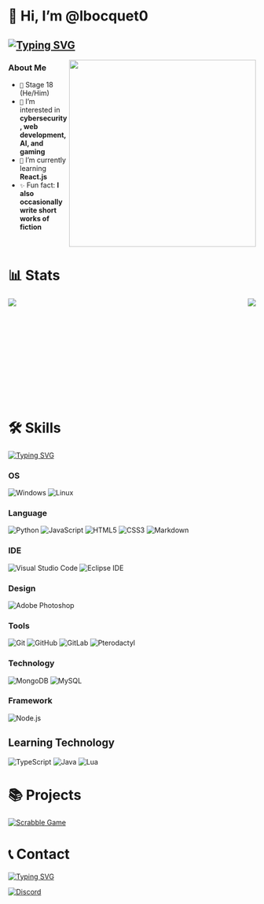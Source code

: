 # 👋 Hi, I’m @lbocquet0
## [![Typing SVG](https://readme-typing-svg.demolab.com?font=&pause=1000&color=00FFFF&random=false&center=true&width=435&lines=A+world+full+of+code)](https://git.io/typing-svg)


<img align='right' src='https://i.pinimg.com/originals/70/ae/b8/70aeb85e5611e1a0e7f9a9e1b4c8760b.gif' width='380"'>

### About Me
- `💎` Stage 18 (He/Him)
- `👀` I’m interested in **cybersecurity, web development, AI, and gaming**
- `🌱` I’m currently learning **React.js**
- `✨` Fun fact: **I also occasionally write short works of fiction**

<br>

# 📊 Stats
<div>
  <img align="left" src="https://github-readme-stats.vercel.app/api?username=lbocquet0&show_icons=true&theme=radical" />
  <img align="right" src="https://github-readme-stats.vercel.app/api/top-langs/?username=lbocquet0&langs_count=5&theme=radical" />
</div>


<br><br><br><br><br><br><br><br><br><br><br><br>


# 🛠️ Skills
[![Typing SVG](https://readme-typing-svg.herokuapp.com?font=&color=00FFFF&size=25&center=true&vCenter=true&width=500&height=50&lines=My+skill)](https://git.io/typing-svg)

### OS
![Windows](https://img.shields.io/badge/Windows-52b5f7?style=for-the-badge&logo=windows&color=blue)
![Linux](https://img.shields.io/badge/Linux-52b5f7?style=for-the-badge&logo=linux&color=black)

### Language
![Python](https://img.shields.io/badge/Python-52b5f7?style=for-the-badge&logo=python&color)
![JavaScript](https://img.shields.io/badge/JavaScript-52b5f7?style=for-the-badge&logo=JavaScript&color=red)
![HTML5](https://img.shields.io/badge/HTML5-52b5f7?style=for-the-badge&logo=html5&color=orange)
![CSS3](https://img.shields.io/badge/CSS3-52b5f7?style=for-the-badge&logo=css3&color=blue)
![Markdown](https://img.shields.io/badge/Markdown-52b5f7?style=for-the-badge&logo=markdown&color=black)

### IDE
![Visual Studio Code](https://img.shields.io/badge/Visual%20Studio%20Code-52b5f7?style=for-the-badge&logo=visual-studio-code&color=blue)
![Eclipse IDE](https://img.shields.io/badge/Eclipse%20IDE-2C2255?style=for-the-badge&logo=eclipse-ide&color=blue)

### Design
![Adobe Photoshop](https://img.shields.io/badge/Adobe%20Photoshop-52b5f7?style=for-the-badge&logo=adobe-photoshop&color=blue)

### Tools
![Git](https://img.shields.io/badge/Git-52b5f7?style=for-the-badge&logo=git&color=red)
![GitHub](https://img.shields.io/badge/GitHub-52b5f7?style=for-the-badge&logo=github&color=black)
![GitLab](https://img.shields.io/badge/GitLab-52b5f7?style=for-the-badge&logo=gitlab&color=orange)
![Pterodactyl](https://img.shields.io/badge/Pterodactyl-52b5f7?style=for-the-badge&logo=pterodactyl&color=black)

### Technology
![MongoDB](https://img.shields.io/badge/MongoDB-52b5f7?style=for-the-badge&logo=mongodb&color=green)
![MySQL](https://img.shields.io/badge/mysql-4479A1.svg?style=for-the-badge&logo=mysql&logoColor=white)

### Framework
![Node.js](https://img.shields.io/badge/Node.js-52b5f7?style=for-the-badge&logo=node.js&color=green)

## Learning Technology
![TypeScript](https://img.shields.io/badge/TypeScript-52b5f7?style=for-the-badge&logo=typescript&color=yellow&logoColor=white)
![Java](https://img.shields.io/badge/java-%23ED8B00.svg?style=for-the-badge&logo=openjdk&color=red&logoColor=white)
![Lua](https://img.shields.io/badge/Lua-52b5f7?style=for-the-badge&logo=lua&color=blue&logoColor=white)


# 📚 Projects

[![Scrabble Game](https://github-readme-stats.vercel.app/api/pin/?username=lbocquet&repo=scrabble)](https://github.com/anuraghazra/github-readme-stats)



# 📞 Contact
[![Typing SVG](https://readme-typing-svg.herokuapp.com?font=&color=00FFFF&size=25&center=true&vCenter=true&width=500&height=50&lines=Contact+Me)](https://git.io/typing-svg)

[![Discord](https://img.shields.io/badge/Discord-52b5f7?style=for-the-badge&logo=discord&color=blue)](https://discord.com/users/852000000000000000)

<!---
# 📦 Support
[![Typing SVG](https://readme-typing-svg.herokuapp.com?font=&color=00FFFF&size=25&center=true&vCenter=true&width=500&height=50&lines=Support+Me)](https://git.io/typing-svg)

[![PayPal](https://img.shields.io/badge/PayPal-52b5f7?style=for-the-badge&logo=paypal&color=blue)](https://www.paypal.com/paypalme/none)
[![Patreon](https://img.shields.io/badge/Patreon-52b5f7?style=for-the-badge&logo=patreon&color=blue)](https://www.patreon.com/none)
[![Ko-fi](https://img.shields.io/badge/Ko--fi-52b5f7?style=for-the-badge&logo=ko-fi&color=blue)](https://ko-fi.com/none)
[![Buy Me a Coffee](https://img.shields.io/badge/Buy%20Me%20a%20Coffee-52b5f7?style=for-the-badge&logo=buy-me-a-coffee&color=blue)](https://www.buymeacoffee.com/none)
[![LiberaPay](https://img.shields.io/badge/LiberaPay-52b5f7?style=for-the-badge&logo=liberapay&color=blue)](https://liberapay.com/none)




lbocquet0/lbocquet0 is a ✨ special ✨ repository because its `README.md` (this file) appears on your GitHub profile.
You can click the Preview link to take a look at your changes.




![Anurag's GitHub stats](https://github-readme-stats.vercel.app/api?username=lbocquet0&show_icons=true&theme=radical)

![Top Langs](https://github-readme-stats.vercel.app/api/top-langs/?username=anuraghazra&langs_count=8&theme=radical)
--->
